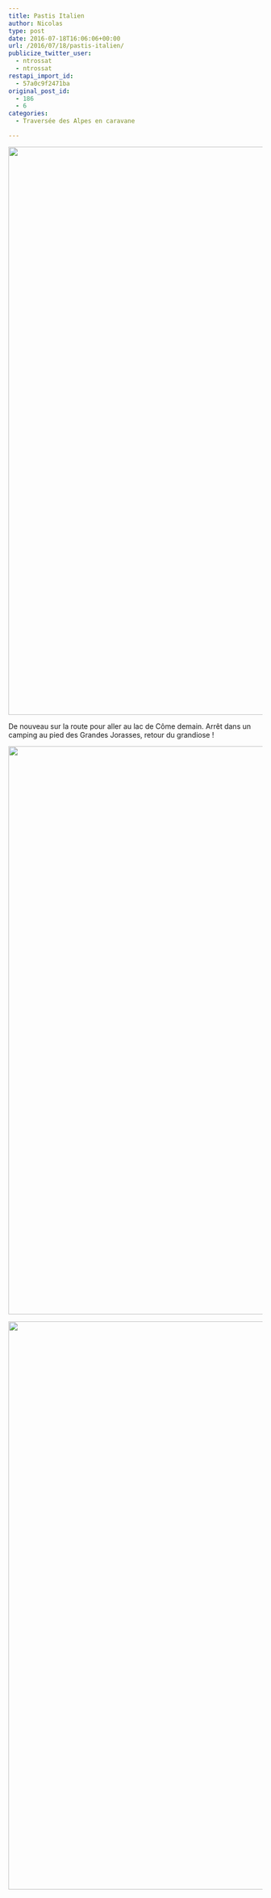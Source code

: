 ```yaml
---
title: Pastis Italien 
author: Nicolas
type: post
date: 2016-07-18T16:06:06+00:00
url: /2016/07/18/pastis-italien/
publicize_twitter_user:
  - ntrossat
  - ntrossat
restapi_import_id:
  - 57a0c9f2471ba
original_post_id:
  - 186
  - 6
categories:
  - Traversée des Alpes en caravane

---
```

[<img src="http://deh0rs.com/wp-content/uploads/2016/07/wp-image-1937252072jpg.jpg" alt="" class="wp-image-183 alignnone size-full" width="2000" height="1125" />][1]

De nouveau sur la route pour aller au lac de Côme demain. Arrêt dans un camping au pied des Grandes Jorasses, retour du grandiose !&nbsp;

[<img src="http://deh0rs.com/wp-content/uploads/2016/07/wp-image-203522346jpg.jpg" alt="" class="wp-image-184 alignnone size-full" width="2000" height="1125" />][2]

[<img src="http://deh0rs.com/wp-content/uploads/2016/07/wp-image-1355597488jpg.jpg" alt="" class="wp-image-185 alignnone size-full" width="2000" height="1125" />][3]

 [1]: http://deh0rs.com/wp-content/uploads/2016/07/wp-image-1937252072jpg.jpg
 [2]: http://deh0rs.com/wp-content/uploads/2016/07/wp-image-203522346jpg.jpg
 [3]: http://deh0rs.com/wp-content/uploads/2016/07/wp-image-1355597488jpg.jpg